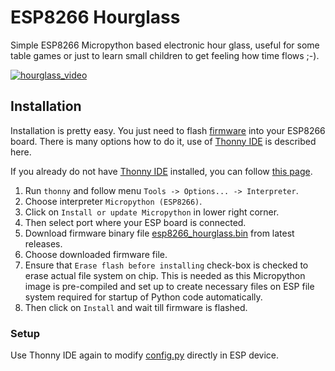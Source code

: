 # ESP8266 Hourglass

Simple ESP8266 Micropython based electronic hour glass, useful for some table games
or just to learn small children to get feeling how time flows ;-).

[![hourglass_video](http://img.youtube.com/vi/Gjs1syfmNBQ/0.jpg)](https://youtu.be/Gjs1syfmNBQ)

## Installation

Installation is pretty easy. You just need to flash
[firmware](https://github.com/ondiiik/hourglass/raw/main/esp8266/esp8266_hourglass.bin) into your ESP8266 board.
There is many options how to do it, use of [Thonny IDE](https://thonny.org/) is described here.

If you already do not have [Thonny IDE](https://thonny.org/) installed, you can follow
[this page](https://github.com/thonny/thonny/releases).

1. Run `thonny` and follow menu `Tools -> Options... -> Interpreter`.
2. Choose interpreter `Micropython (ESP8266)`.
3. Click on `Install or update Micropython` in lower right corner.
4. Then select port where your ESP board is connected.
5. Download firmware binary file [esp8266_hourglass.bin](https://github.com/ondiiik/hourglass/releases) from latest releases.
6. Choose downloaded firmware file.
7. Ensure that `Erase flash before installing` check-box is checked to erase actual file system on chip.
   This is needed as this Micropython image is pre-compiled and set up to create necessary files
   on ESP file system required for startup of Python code automatically.
8. Then click on `Install` and wait till firmware is flashed.

### Setup

Use Thonny IDE again to modify [config.py](https://github.com/ondiiik/hourglass/blob/main/config.py) directly in ESP device.
